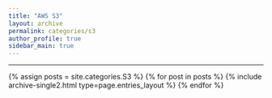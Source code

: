 ```yaml
---
title: "AWS S3"
layout: archive
permalink: categories/s3
author_profile: true
sidebar_main: true
---
```


<!-- 공백이 포함되어 있는 카테고리 이름의 경우 site.categories['a b c'] 이런식으로! -->

***

{% assign posts = site.categories.S3 %}
{% for post in posts %} {% include archive-single2.html type=page.entries_layout %} {% endfor %}